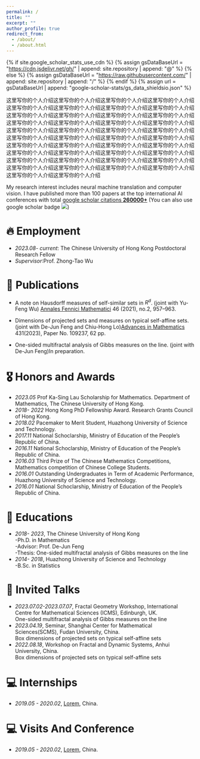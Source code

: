 ```yaml
---
permalink: /
title: ""
excerpt: ""
author_profile: true
redirect_from: 
  - /about/
  - /about.html
---
```


{% if site.google_scholar_stats_use_cdn %}
{% assign gsDataBaseUrl = "https://cdn.jsdelivr.net/gh/" | append: site.repository | append: "@" %}
{% else %}
{% assign gsDataBaseUrl = "https://raw.githubusercontent.com/" | append: site.repository | append: "/" %}
{% endif %}
{% assign url = gsDataBaseUrl | append: "google-scholar-stats/gs_data_shieldsio.json" %}

<span class='anchor' id='about-me'></span>

这里写你的个人介绍这里写你的个人介绍这里写你的个人介绍这里写你的个人介绍这里写你的个人介绍这里写你的个人介绍这里写你的个人介绍这里写你的个人介绍这里写你的个人介绍这里写你的个人介绍这里写你的个人介绍这里写你的个人介绍这里写你的个人介绍这里写你的个人介绍这里写你的个人介绍这里写你的个人介绍这里写你的个人介绍这里写你的个人介绍这里写你的个人介绍这里写你的个人介绍这里写你的个人介绍这里写你的个人介绍这里写你的个人介绍这里写你的个人介绍这里写你的个人介绍这里写你的个人介绍这里写你的个人介绍这里写你的个人介绍这里写你的个人介绍这里写你的个人介绍这里写你的个人介绍这里写你的个人介绍这里写你的个人介绍这里写你的个人介绍这里写你的个人介绍这里写你的个人介绍这里写你的个人介绍这里写你的个人介绍这里写你的个人介绍这里写你的个人介绍这里写你的个人介绍这里写你的个人介绍

<div>My research interest includes neural machine translation and computer vision. I have published more than 100 papers at the top international AI conferences with total 
<a href='https://scholar.google.com/citations?user=DhtAFkwAAAAJ'>google scholar citations <strong><span id='total_cit'>260000+</span></strong></a> (You can also use google scholar badge <a href='https://scholar.google.com/citations?user=DhtAFkwAAAAJ'><img src="https://img.shields.io/endpoint?url={{ url | url_encode }}&logo=Google%20Scholar&labelColor=f6f6f6&color=9cf&style=flat&label=citations"></a>)</div>


# 🔥  Employment
- *2023.08- current*: The Chinese University of Hong Kong
                       Postdoctoral Research Fellow
- *Supervisor*:Prof. Zhong-Tao Wu

# 📝 Publications 

- A note on Hausdorff measures of self-similar sets in $R^d$. (joint with Yu-Feng Wu) [Annales Fennici Mathematici](https://afm.journal.fi/article/view/110908) 46 (2021), no.2, 957–963.
  
- Dimensions of projected sets and measures on typical self-affine sets. (joint with De-Jun Feng and Chiu-Hong Lo)[Advances in Mathematics]() 431(2023), Paper No. 109237, 62 pp.  
  
- One-sided multifractal analysis of Gibbs measures on the line. (joint with De-Jun Feng)In preparation. 


# 🎖 Honors and Awards
- *2023.05*    Prof Ka-Sing Lau Scholarship for Mathematics. Department of Mathematics, The Chinese University of Hong Kong.
- *2018- 2022* Hong Kong PhD Fellowship Award. Research Grants Council of Hong Kong. 
- *2018.02*    Pacemaker to Merit Student, Huazhong University of Science and Technology.
- *2017.11*    National Schoclarship, Ministry of Education of the People’s Republic of China.
- *2016.11*    National Schoclarship, Ministry of Education of the People’s Republic of China.
- *2016.03*    Third Prize of The Chinese Mathematics Competitions, Mathematics competition of Chinese College Students.
- *2016.01*    Outstanding Undergraduates in Term of Academic Performance, Huazhong University of Science and Technology.
- *2016.01*    National Schoclarship, Ministry of Education of the People’s Republic of China.



# 📖 Educations
- *2018- 2023*, The Chinese University of Hong Kong
    <div>-Ph.D. in Mathematics</div>
    <div>-Advisor: Prof. De-Jun Feng</div>
    <div>-Thesis: One-sided multifractal analysis of Gibbs measures on the line</div>
- *2014- 2018*, Huazhong University of Science and Technology
    <div>-B.Sc. in Statistics</div>

# 💬 Invited Talks
- *2023.07.02-2023.07.07*, Fractal Geometry Workshop, International Centre for Mathematical Sciences (ICMS), Edinburgh, UK. 
    <div>One-sided multifractal analysis of Gibbs measures on the line</div>
- *2023.04.19*, Seminar, Shanghai Center for Mathematical Sciences(SCMS), Fudan University, China.
    <div>Box dimensions of projected sets on typical self-affine sets</div>
- *2022.08.18*, Workshop on Fractal and Dynamic Systems, Anhui University, China.
    <div>Box dimensions of projected sets on typical self-affine sets</div>

# 💻 Internships
- *2019.05 - 2020.02*, [Lorem](https://github.com/), China.


# 💻 Visits And Conference
- *2019.05 - 2020.02*, [Lorem](https://github.com/), China.